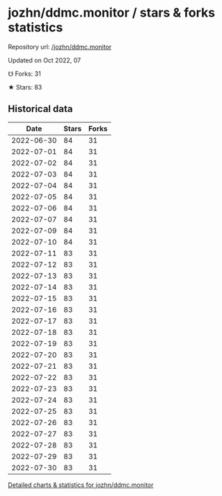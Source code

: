 # jozhn/ddmc.monitor / stars & forks statistics

Repository url: [/jozhn/ddmc.monitor](https://github.com/jozhn/ddmc.monitor)

Updated on Oct 2022, 07

☋ Forks: 31

★ Stars: 83

## Historical data
| Date | Stars | Forks |
|------|-------|-------|
| 2022-06-30 | 84 | 31 | 
| 2022-07-01 | 84 | 31 | 
| 2022-07-02 | 84 | 31 | 
| 2022-07-03 | 84 | 31 | 
| 2022-07-04 | 84 | 31 | 
| 2022-07-05 | 84 | 31 | 
| 2022-07-06 | 84 | 31 | 
| 2022-07-07 | 84 | 31 | 
| 2022-07-09 | 84 | 31 | 
| 2022-07-10 | 84 | 31 | 
| 2022-07-11 | 83 | 31 | 
| 2022-07-12 | 83 | 31 | 
| 2022-07-13 | 83 | 31 | 
| 2022-07-14 | 83 | 31 | 
| 2022-07-15 | 83 | 31 | 
| 2022-07-16 | 83 | 31 | 
| 2022-07-17 | 83 | 31 | 
| 2022-07-18 | 83 | 31 | 
| 2022-07-19 | 83 | 31 | 
| 2022-07-20 | 83 | 31 | 
| 2022-07-21 | 83 | 31 | 
| 2022-07-22 | 83 | 31 | 
| 2022-07-23 | 83 | 31 | 
| 2022-07-24 | 83 | 31 | 
| 2022-07-25 | 83 | 31 | 
| 2022-07-26 | 83 | 31 | 
| 2022-07-27 | 83 | 31 | 
| 2022-07-28 | 83 | 31 | 
| 2022-07-29 | 83 | 31 | 
| 2022-07-30 | 83 | 31 | 


[Detailed charts & statistics for jozhn/ddmc.monitor](https://reviewgithub.com/rep/jozhn/ddmc.monitor)
